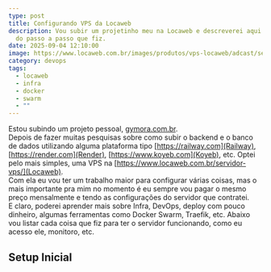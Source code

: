 ```yaml
---
type: post
title: Configurando VPS da Locaweb
description: Vou subir um projetinho meu na Locaweb e descreverei aqui um pouco
  do passo a passo que fiz.
date: 2025-09-04 12:10:00
image: https://www.locaweb.com.br/images/produtos/vps-locaweb/adcast/servidor-vps-ilustracao.webp?v=2.2.26
category: devops
tags:
  - locaweb
  - infra
  - docker
  - swarm
  - ""
---
```

Estou subindo um projeto pessoal, [gymora.com.br](https://gymora.com.br).  
Depois de fazer muitas pesquisas sobre como subir o backend e o banco de dados utilizando alguma plataforma tipo [https://railway.com](Railway), [https://render.com](Render), [https://www.koyeb.com](Koyeb), etc. Optei pelo mais simples, uma VPS na [https://www.locaweb.com.br/servidor-vps/](Locaweb).  
Com ela eu vou ter um trabalho maior para configurar várias coisas, mas o mais importante pra mim no momento é eu sempre vou pagar o mesmo preço mensalmente e tendo as configurações do servidor que contratei.  
E claro, poderei aprender mais sobre Infra, DevOps, deploy com pouco dinheiro, algumas ferramentas como Docker Swarm, Traefik, etc.
Abaixo vou listar cada coisa que fiz para ter o servidor funcionando, como eu acesso ele, monitoro, etc.  

## Setup Inicial


